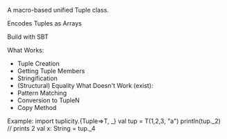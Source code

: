 
A macro-based unified Tuple class.

Encodes Tuples as Arrays

Build with SBT

What Works:
 * Tuple Creation
 * Getting Tuple Members
 * Stringification
 * (Structural) Equality
What Doesn't Work (exist):
 * Pattern Matching
 * Conversion to TupleN
 * Copy Method

Example:
	import tuplicity.{Tuple=>T, _}
	val tup = T(1,2,3, "a")
	println(tup._2) // prints 2
	val x: String = tup._4

